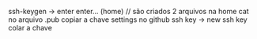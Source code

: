 ssh-keygen -> enter enter... (home)
// são criados 2 arquivos na home
cat no arquivo .pub 
copiar a chave
settings no github
ssh key -> new ssh key
colar a chave
